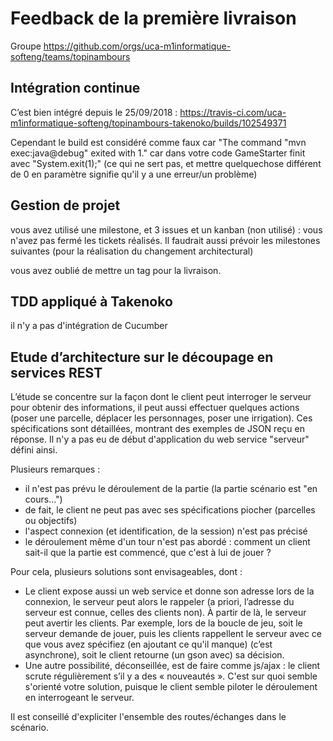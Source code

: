 # Feedback de la première livraison

Groupe https://github.com/orgs/uca-m1informatique-softeng/teams/topinambours

## Intégration continue ##
C’est bien intégré depuis le 25/09/2018 : https://travis-ci.com/uca-m1informatique-softeng/topinambours-takenoko/builds/102549371

Cependant le build est considéré comme faux car "The command "mvn exec:java@debug" exited with 1." car dans votre code GameStarter finit avec "System.exit(1);" (ce qui ne sert pas, et mettre quelquechose différent de 0 en paramètre signifie qu'il y a une erreur/un problème)

## Gestion de projet ##
vous avez utilisé une milestone, et 3  issues et un kanban (non utilisé) : vous n'avez pas fermé les tickets réalisés. Il faudrait aussi prévoir les milestones suivantes (pour la réalisation du changement architectural)

vous avez oublié de mettre un tag pour la livraison.

## TDD appliqué à Takenoko ##
il n'y a pas d'intégration de Cucumber

## Etude d’architecture sur le découpage en services REST ##
L’étude se concentre sur la façon dont le client peut interroger le serveur pour obtenir des informations, il peut aussi effectuer quelques actions (poser une parcelle, déplacer les personnages, poser une irrigation). Ces spécifications sont détaillées, montrant des exemples de JSON reçu en réponse. Il n'y a pas eu de début d'application du web service "serveur" défini ainsi.

Plusieurs remarques :
  * il n'est pas prévu le déroulement de la partie (la partie scénario est "en cours...")
  * de fait, le client ne peut pas avec ses spécifications piocher (parcelles ou objectifs)
  * l'aspect connexion (et identification, de la session) n'est pas précisé
  * le déroulement même d'un tour n'est pas abordé : comment un client sait-il que la partie est commencé, que c'est à lui de jouer ?


Pour cela, plusieurs solutions sont envisageables, dont :
  * Le client expose aussi un web service et donne son adresse lors de la connexion, le serveur peut alors le rappeler (a priori, l’adresse du serveur est connue, celles des clients non). À partir de là, le serveur peut avertir les clients. Par exemple, lors de la boucle de jeu, soit le serveur demande de jouer, puis les clients rappellent le serveur avec ce que vous avez spécifiez (en ajoutant ce qu'il manque) (c’est asynchrone), soit le client retourne (un gson avec) sa décision.
  * Une autre possibilité, déconseillée, est de faire comme js/ajax : le client scrute régulièrement s’il y a des « nouveautés ». C'est sur quoi semble s'orienté votre solution, puisque le client semble piloter le déroulement en interrogeant le serveur.

Il est conseillé d'expliciter l'ensemble des routes/échanges dans le scénario.
